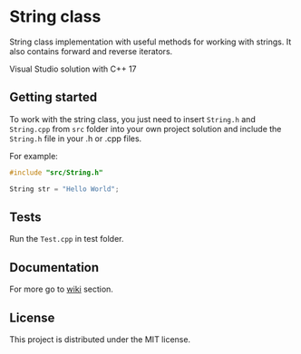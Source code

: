 # String class

String class implementation with useful methods for working with strings. It also contains forward and reverse iterators.

Visual Studio solution with C++ 17

## Getting started

To work with the string class, you just need to insert `String.h` and `String.cpp` from `src` folder into your own project solution and include the `String.h` file in your .h or .cpp files.

For example:

```C++
#include "src/String.h"

String str = "Hello World";
```

## Tests

Run the `Test.cpp` in test folder.

## Documentation

For more go to [wiki](https://github.com/JanKulbaga/String-CPP/wiki) section.

## License

This project is distributed under the MIT license.
